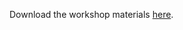 Download the workshop materials [here](https://www.dropbox.com/sh/mch19svmgdhfvy8/AADnbpnLBiw64ORoRklg0L0ja?dl=0).